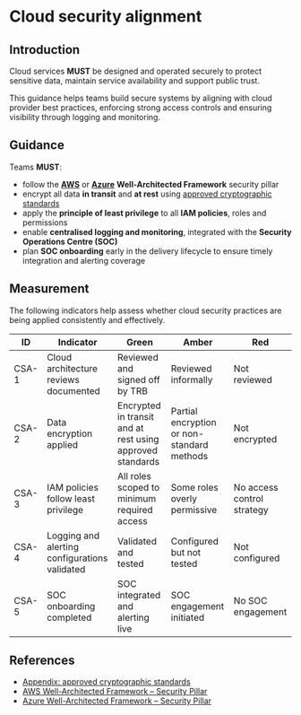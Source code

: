 # Cloud security alignment

## Introduction

Cloud services **MUST** be designed and operated securely to protect sensitive data, maintain service availability and support public trust.

This guidance helps teams build secure systems by aligning with cloud provider best practices, enforcing strong access controls and ensuring visibility through logging and monitoring.

## Guidance

Teams **MUST**:

- follow the **[AWS][1]** or **[Azure][2]** **Well-Architected Framework** security pillar
- encrypt all data **in transit** and **at rest** using [approved cryptographic standards][3]
- apply the **principle of least privilege** to all **IAM policies**, roles and permissions
- enable **centralised logging and monitoring**, integrated with the **Security Operations Centre (SOC)**
- plan **SOC onboarding** early in the delivery lifecycle to ensure timely integration and alerting coverage

## Measurement

The following indicators help assess whether cloud security practices are being applied consistently and effectively.

| ID    | Indicator                                     | Green                                                     | Amber                                      | Red                        |
| ----- | --------------------------------------------- | --------------------------------------------------------- | ------------------------------------------ | -------------------------- |
| CSA-1 | Cloud architecture reviews documented         | Reviewed and signed off by TRB                            | Reviewed informally                        | Not reviewed               |
| CSA-2 | Data encryption applied                       | Encrypted in transit and at rest using approved standards | Partial encryption or non-standard methods | Not encrypted              |
| CSA-3 | IAM policies follow least privilege           | All roles scoped to minimum required access               | Some roles overly permissive               | No access control strategy |
| CSA-4 | Logging and alerting configurations validated | Validated and tested                                      | Configured but not tested                  | Not configured             |
| CSA-5 | SOC onboarding completed                      | SOC integrated and alerting live                          | SOC engagement initiated                   | No SOC engagement          |

## References

- [Appendix: approved cryptographic standards][3]
- [AWS Well-Architected Framework – Security Pillar][1]
- [Azure Well-Architected Framework – Security Pillar][2]

[1]: https://docs.aws.amazon.com/wellarchitected/latest/framework/security.html
[2]: https://learn.microsoft.com/en-us/azure/well-architected/security
[3]: ../appendix/approved-cryptographic-standards/
